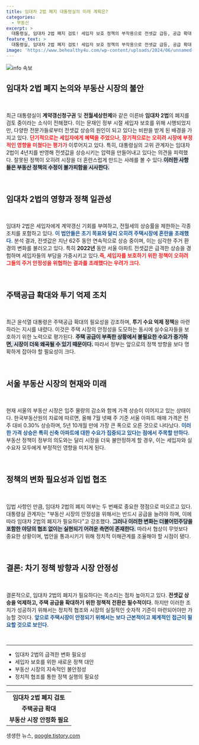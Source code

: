 ```yaml
---
title: 임대차 2법 폐지 대통령실의 미래 계획은?
categories:
  - 부동산
excerpt: >
  대통령실, 임대차 2법 폐지 검토! 세입자 보호 정책의 부작용으로 전셋값 급등, 공급 확대 절실. 국회 통과 여부는 미지수! 과연 부동산 시장 안정은 가능할까?
feature_text: >
  대통령실, 임대차 2법 폐지 검토! 세입자 보호 정책의 부작용으로 전셋값 급등, 공급 확대 절실. 국회 통과 여부는 미지수! 과연 부동산 시장 안정은 가능할까?
image: 'https://www.behealthy4u.com/wp-content/uploads/2024/06/unnamed-file.png'
---
```


<p><img src="https://www.behealthy4u.com/wp-content/uploads/2024/06/unnamed-file.png" alt="info 속보" /></p>

<h2 data-ke-size="size26">임대차 2법 폐지 논의와 부동산 시장의 불안</h2>

<p data-ke-size="size16">&nbsp;</p>

<p data-ke-size="size16">최근 대통령실이 <b>계약갱신청구권</b> 및 <b>전월세상한제</b>와 같은 이른바 <b>임대차 2법</b>의 폐지를 검토 중이라는 소식이 전해졌다. 이는 문재인 정부 시절 세입자 보호를 위해 시행되었지만, 다양한 전문가들로부터 전셋값 상승의 원인이 되고 있다는 비판을 받게 된 배경을 가지고 있다. <b><span style="color: #ee2323;">단기적으로는 세입자에게 혜택을 주었으나, 장기적으로는 오히려 시장에 부정적인 영향을 미쳤다는 평가가</span></b> 이루어지고 있다. 특히, 대통령실의 고위 관계자는 임대차 2법이 4년치를 반영해 전셋값을 상승시키는 압력을 만들어내고 있다는 의견을 피력했다. 잘못된 정책이 오히려 시장을 더 혼란스럽게 만드는 사례를 볼 수 있다.<b><span style="background-color: #21538527;">이러한 사항들은 부동산 정책의 수정이 불가피함을 시사한다.</span></b></p>

<p data-ke-size="size16">&nbsp;</p>

<h2 data-ke-size="size26">임대차 2법의 영향과 정책 일관성</h2>

<p data-ke-size="size16">&nbsp;</p>

<p data-ke-size="size16">임대차 2법은 세입자에게 계약갱신 기회를 부여하고, 전월세의 상승률을 제한하는 각종 조치를 포함하고 있다. <b><span style="color: #1a5490;">이 법안들은 초기 목표와 달리 오히려 주택시장에 혼란을 초래했다.</span></b> 분석 결과, 전셋값은 지난 62주 동안 연속적으로 상승 중이며, 이는 심각한 주거 환경의 변화를 불러오고 있다. 특히 <b>2022년</b> 동안 서울 아파트 전셋값은 급격한 상승을 경험하며 세입자들의 부담을 가중시키고 있다.<b><span style="color: #ee2323;">즉, 세입자를 보호하기 위한 정책이 오히려 그들의 주거 안정성을 위협하는 결과를 초래했다는 우려가 크다.</span></b></p>

<p data-ke-size="size16">&nbsp;</p>

<h2 data-ke-size="size26">주택공급 확대와 투기 억제 조치</h2>

<p data-ke-size="size16">&nbsp;</p>

<p data-ke-size="size16">최근 윤석열 대통령은 주택공급 확대의 필요성을 강조하며, <b>투기 수요 억제 정책</b>을 마련하라는 지시를 내렸다. 이것은 주택 시장의 안정성을 도모하는 동시에 실수요자들을 보호하기 위한 노력으로 평가된다. <b><span style="background-color: #21538527;">주택 공급이 부족한 상황에서 불필요한 수요가 증가하면, 시장이 더욱 왜곡될 수 있기 때문이다.</span></b> 따라서 정부는 앞으로의 정책 방향을 보다 명확하게 잡아야 할 필요성이 크다.</p>

<p data-ke-size="size16">&nbsp;</p>

<h2 data-ke-size="size26">서울 부동산 시장의 현재와 미래</h2>

<p data-ke-size="size16">&nbsp;</p>

<p data-ke-size="size16">현재 서울의 부동산 시장은 입주 물량의 감소와 함께 가격 상승이 이어지고 있는 상태이다. 한국부동산원의 자료에 따르면, 올해 7월 넷째 주 기준 서울 아파트 매매 가격은 전주 대비 0.30% 상승하며, 5년 10개월 만에 가장 큰 폭으로 오른 것으로 나타났다. <b><span style="color: #1a5490;">이러한 가격 상승은 특히 신축 아파트에 대한 수요가 집중되고 있다는 점에서 주목할 만하다.</span></b> 부동산 정책이 정부의 의도와는 달리 시장을 더욱 불안정하게 할 경우, 이는 세입자와 실수요자 모두에게 부정적인 영향을 미치게 된다.</p>

<p data-ke-size="size16">&nbsp;</p>

<h2 data-ke-size="size26">정책의 변화 필요성과 입법 협조</h2>

<p data-ke-size="size16">&nbsp;</p>

<p data-ke-size="size16">입법 사항인 만큼, 임대차 2법의 폐지 여부는 두 번째로 중요한 쟁점으로 떠오르고 있다. 대통령실 관계자는 "부동산 시장의 안정성을 위해서는 반드시 공급을 늘려야 하며, 이에 따라 임대차 2법의 폐지가 필요하다"고 강조했다. <b><span style="background-color: #21538527;">그러나 이러한 변화는 더불어민주당을 포함한 야당의 협조 없이는 실현되기 어려운 측면이 존재한다.</span></b> 따라서 협상이 무엇보다 중요한 상황이며, 법안을 통과시키기 위해 정치적 이해관계를 조율해야 할 시점이 됐다.</p>

<p data-ke-size="size16">&nbsp;</p>

<h2 data-ke-size="size26">결론: 차기 정책 방향과 시장 안정성</h2>

<p data-ke-size="size16">&nbsp;</p>

<p data-ke-size="size16">결론적으로, 임대차 2법의 폐지가 필요하다는 목소리는 점차 높아지고 있다. <b>전셋값 상승을 억제하고, 주택 공급을 확대하기 위한 정책적 전환은 필수적이다.</b> 하지만 이러한 조치가 성공하기 위해서는 정치적 협조와 시장의 실질적인 숫자적 기준이 마련되어야만 가능할 것이다. <b><span style="color: #1a5490;">앞으로 주택시장이 안정되기 위해서는 보다 근본적이고 체계적인 접근이 필요할 것으로 보인다.</span></b></p>

<p data-ke-size="size16">&nbsp;</p> 

<hr />

<ul>
  <li>임대차 2법의 급격한 변화 필요성</li>
  <li>세입자 보호를 위한 새로운 정책 대안</li>
  <li>부동산 시장의 지속적인 불안정성</li>
  <li>정치적 협조를 통한 정책 실행의 필요성</li>
</ul>

<hr /> 

<table>
  <tr>
    <td style="text-align: center; height: 17px;"><b>임대차 2법 폐지 검토</b></td>
  </tr>
  <tr>
    <td style="text-align: center; height: 17px;"><b>주택공급 확대</b></td>
  </tr>
  <tr>
    <td style="text-align: center; height: 17px;"><b>부동산 시장 안정화 필요</b></td>
  </tr>
</table>
생생한 뉴스, <a href="https://qoogle.tistory.com" rel="dofollow">qoogle.tistory.com</a>


